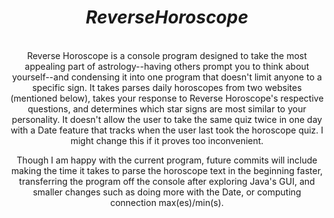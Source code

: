 <div align="center">
<h1><i>ReverseHoroscope</i></h1>
<p>
</br>
Reverse Horoscope is a console program designed to take the most appealing part of astrology--having others prompt you to think about yourself--and condensing it into one program that doesn't limit anyone to a specific sign. It takes parses daily horoscopes from two websites (mentioned below), takes your response to Reverse Horoscope's respective questions, and determines which star signs are most similar to your personality. It doesn't allow the user to take the same quiz twice in one day with a Date feature that tracks when the user last took the horoscope quiz. I might change this if it proves too inconvenient. 

</br>

Though I am happy with the current program, future commits will include making the time it takes to parse the horoscope text in the beginning faster, transferring the program off the console after exploring Java's GUI, and smaller changes such as doing more with the Date, or computing connection max(es)/min(s). </p>
</div>

